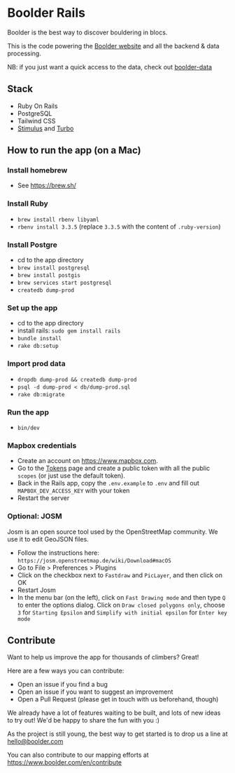 # Boolder Rails

Boolder is the best way to discover bouldering in blocs. 

This is the code powering the [Boolder website](https://www.boolder.com) and all the backend & data processing.

NB: if you just want a quick access to the data, check out [boolder-data](https://github.com/boolder-org/boolder-data)

## Stack

- Ruby On Rails
- PostgreSQL
- Tailwind CSS
- [Stimulus](https://stimulus.hotwired.dev) and [Turbo](https://turbo.hotwired.dev)


## How to run the app (on a Mac)

### Install homebrew

- See https://brew.sh/

### Install Ruby

- `brew install rbenv libyaml`
- `rbenv install 3.3.5` (replace `3.3.5` with the content of `.ruby-version`)

### Install Postgre
- cd to the app directory
- `brew install postgresql`
- `brew install postgis`
- `brew services start postgresql`
- `createdb dump-prod`

### Set up the app
- cd to the app directory
- install rails: `sudo gem install rails`
- `bundle install`
- `rake db:setup`

### Import prod data
- `dropdb dump-prod && createdb dump-prod`
- `psql -d dump-prod < db/dump-prod.sql`
- `rake db:migrate`

### Run the app

- `bin/dev`

### Mapbox credentials

- Create an account on https://www.mapbox.com. 
- Go to the [Tokens]([url](https://account.mapbox.com/access-tokens/)) page and create a public token with all the public `scopes` (or just use the default token).
- Back in the Rails app, copy the `.env.example` to `.env` and fill out `MAPBOX_DEV_ACCESS_KEY` with your token
- Restart the server

### Optional: JOSM

Josm is an open source tool used by the OpenStreetMap community.
We use it to edit GeoJSON files.

- Follow the instructions here: `https://josm.openstreetmap.de/wiki/Download#macOS`
- Go to File > Preferences > Plugins
- Click on the checkbox next to `Fastdraw` and `PicLayer`, and then click on OK
- Restart Josm
- In the menu bar (on the left), click on `Fast Drawing mode` and then type `Q` to enter the options dialog. Click on `Draw closed polygons only`, choose `3` for `Starting Epsilon` and `Simplify with initial epsilon` for `Enter key mode`

## Contribute

Want to help us improve the app for thousands of climbers? Great!

Here are a few ways you can contribute:
- Open an issue if you find a bug
- Open an issue if you want to suggest an improvement
- Open a Pull Request (please get in touch with us beforehand, though)

We already have a lot of features waiting to be built, and lots of new ideas to try out!
We'd be happy to share the fun with you :)

As the project is still young, the best way to get started is to drop us a line at hello@boolder.com

You can also contribute to our mapping efforts at https://www.boolder.com/en/contribute
